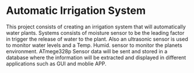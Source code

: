 # Automatic Irrigation System
This project consists of creating an irrigation system that will automatically water plants. Systems consists of moisture sensor to be the leading factor in trigger the release of water to the plant. Also an ultrasonic sensor is used to monitor water levels and a Temp. Humid. sensor to monitor the planets environment. ATmege328p Sensor data will be sent and stored in a database where the information will be extracted and displayed in different applications such as GUI and moblie APP.
